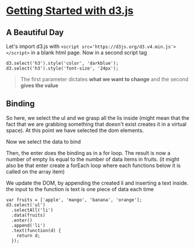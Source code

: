 # [Getting Started with d3.js](https://www.freecodecamp.org/news/learn-d3-js-in-5-minutes-c5ec29fb0725/)

## A Beautiful Day

Let's import d3.js with ``<script src='https://d3js.org/d3.v4.min.js'></script>`` in a blank html page. Now in a second script tag
```
d3.select('h3').style('color', 'darkblue');    
d3.select('h3').style('font-size', '24px');
```
> The first parameter dictates **what we want to change** and the second **gives the value**

## Binding

So here, we select the ul and we grasp all the lis inside (might mean that the fact that we are grabbing something that doesn't exist creates it in a virtual space).
At this point we have selected the dom elements.

Now we select the data to bind

Then, the enter does the binding as in a for loop. The result is now a number of empty lis equal to the number of data items in fruits. (it might also be that enter create a forEach loop where each functions below it is called on the array item)

We update the DOM, by appending the created li and inserting a text inside. the input to the function is text is one piece of data each time


```
var fruits = ['apple', 'mango', 'banana', 'orange'];    
d3.select('ul')        
  .selectAll('li')        
  .data(fruits)        
  .enter()        
  .append('li')        
  .text(function(d) { 
    return d; 
  });
```
